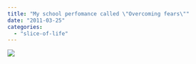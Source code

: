 ```yaml
---
title: "My school perfomance called \"Overcoming fears\""
date: "2011-03-25"
categories: 
  - "slice-of-life"
---
```


![](https://prachi.net/wp-content/uploads/2011/03/IMG_8056.jpg)
